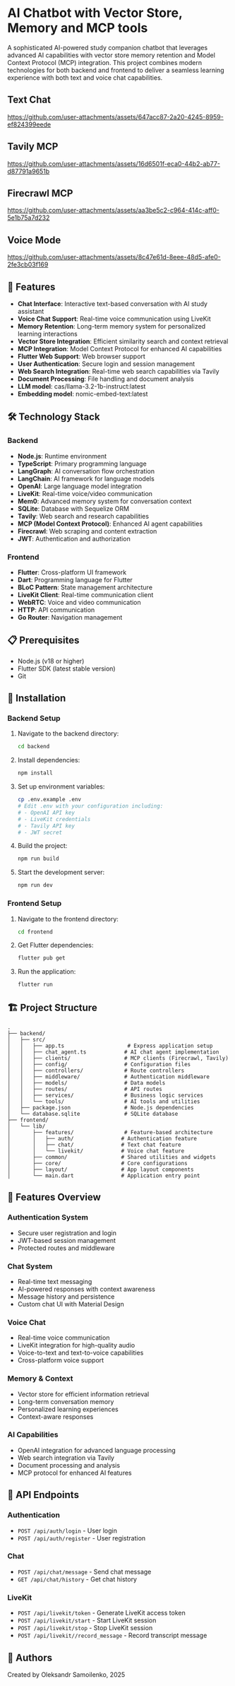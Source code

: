 # AI Chatbot with Vector Store, Memory and MCP tools

A sophisticated AI-powered study companion chatbot that leverages advanced AI capabilities with vector store memory retention and Model Context Protocol (MCP) integration. This project combines modern technologies for both backend and frontend to deliver a seamless learning experience with both text and voice chat capabilities.

## Text Chat 

https://github.com/user-attachments/assets/647acc87-2a20-4245-8959-ef824399eede


## Tavily MCP  

https://github.com/user-attachments/assets/16d6501f-eca0-44b2-ab77-d87791a9651b


## Firecrawl MCP

https://github.com/user-attachments/assets/aa3be5c2-c964-414c-aff0-5e1b75a7d232


## Voice Mode

https://github.com/user-attachments/assets/8c47e61d-8eee-48d5-afe0-2fe3cb03f169

## 🚀 Features

-   **Chat Interface**: Interactive text-based conversation with AI study assistant
-   **Voice Chat Support**: Real-time voice communication using LiveKit
-   **Memory Retention**: Long-term memory system for personalized learning interactions
-   **Vector Store Integration**: Efficient similarity search and context retrieval
-   **MCP Integration**: Model Context Protocol for enhanced AI capabilities
-   **Flutter Web Support**: Web browser support
-   **User Authentication**: Secure login and session management
-   **Web Search Integration**: Real-time web search capabilities via Tavily
-   **Document Processing**: File handling and document analysis
-   **LLM model**: cas/llama-3.2-1b-instruct:latest
-   **Embedding model**: nomic-embed-text:latest

## 🛠 Technology Stack

### Backend

-   **Node.js**: Runtime environment
-   **TypeScript**: Primary programming language
-   **LangGraph**: AI conversation flow orchestration
-   **LangChain**: AI framework for language models
-   **OpenAI**: Large language model integration
-   **LiveKit**: Real-time voice/video communication
-   **Mem0**: Advanced memory system for conversation context
-   **SQLite**: Database with Sequelize ORM
-   **Tavily**: Web search and research capabilities
-   **MCP (Model Context Protocol)**: Enhanced AI agent capabilities
-   **Firecrawl**: Web scraping and content extraction
-   **JWT**: Authentication and authorization

### Frontend

-   **Flutter**: Cross-platform UI framework
-   **Dart**: Programming language for Flutter
-   **BLoC Pattern**: State management architecture
-   **LiveKit Client**: Real-time communication client
-   **WebRTC**: Voice and video communication
-   **HTTP**: API communication
-   **Go Router**: Navigation management

## 📋 Prerequisites

-   Node.js (v18 or higher)
-   Flutter SDK (latest stable version)
-   Git

## 🔧 Installation

### Backend Setup

1. Navigate to the backend directory:

    ```bash
    cd backend
    ```

2. Install dependencies:

    ```bash
    npm install
    ```

3. Set up environment variables:

    ```bash
    cp .env.example .env
    # Edit .env with your configuration including:
    # - OpenAI API key
    # - LiveKit credentials
    # - Tavily API key
    # - JWT secret
    ```

4. Build the project:

    ```bash
    npm run build
    ```

5. Start the development server:
    ```bash
    npm run dev
    ```

### Frontend Setup

1. Navigate to the frontend directory:

    ```bash
    cd frontend
    ```

2. Get Flutter dependencies:

    ```bash
    flutter pub get
    ```

3. Run the application:
    ```bash
    flutter run
    ```

## 🏗 Project Structure

```
.
├── backend/
│   ├── src/
│   │   ├── app.ts                    # Express application setup
│   │   ├── chat_agent.ts            # AI chat agent implementation
│   │   ├── clients/                 # MCP clients (Firecrawl, Tavily)
│   │   ├── config/                  # Configuration files
│   │   ├── controllers/             # Route controllers
│   │   ├── middleware/              # Authentication middleware
│   │   ├── models/                  # Data models
│   │   ├── routes/                  # API routes
│   │   ├── services/                # Business logic services
│   │   └── tools/                   # AI tools and utilities
│   ├── package.json                 # Node.js dependencies
│   └── database.sqlite              # SQLite database
├── frontend/
│   └── lib/
│       ├── features/                # Feature-based architecture
│       │   ├── auth/               # Authentication feature
│       │   ├── chat/               # Text chat feature
│       │   └── livekit/            # Voice chat feature
│       ├── common/                 # Shared utilities and widgets
│       ├── core/                   # Core configurations
│       ├── layout/                 # App layout components
│       └── main.dart               # Application entry point
```

## 📱 Features Overview

### Authentication System

-   Secure user registration and login
-   JWT-based session management
-   Protected routes and middleware

### Chat System

-   Real-time text messaging
-   AI-powered responses with context awareness
-   Message history and persistence
-   Custom chat UI with Material Design

### Voice Chat

-   Real-time voice communication
-   LiveKit integration for high-quality audio
-   Voice-to-text and text-to-voice capabilities
-   Cross-platform voice support

### Memory & Context

-   Vector store for efficient information retrieval
-   Long-term conversation memory
-   Personalized learning experiences
-   Context-aware responses

### AI Capabilities

-   OpenAI integration for advanced language processing
-   Web search integration via Tavily
-   Document processing and analysis
-   MCP protocol for enhanced AI features

## 🔌 API Endpoints

### Authentication

-   `POST /api/auth/login` - User login
-   `POST /api/auth/register` - User registration

### Chat

-   `POST /api/chat/message` - Send chat message
-   `GET /api/chat/history` - Get chat history

### LiveKit

-   `POST /api/livekit/token` - Generate LiveKit access token
-   `POST /api/livekit/start` - Start LiveKit session
-   `POST /api/livekit/stop` - Stop LiveKit session
-   `POST /api/livekit//record_message` - Record transcript message


## 👥 Authors

Created by Oleksandr Samoilenko, 2025

